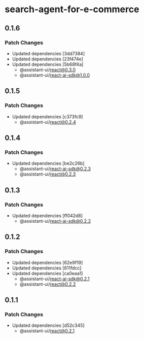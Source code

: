 # search-agent-for-e-commerce

## 0.1.6

### Patch Changes

- Updated dependencies [3dd7384]
- Updated dependencies [23f474e]
- Updated dependencies [5b68f4a]
  - @assistant-ui/react@0.3.0
  - @assistant-ui/react-ai-sdk@1.0.0

## 0.1.5

### Patch Changes

- Updated dependencies [c373fc9]
  - @assistant-ui/react@0.2.4

## 0.1.4

### Patch Changes

- Updated dependencies [be2c26b]
  - @assistant-ui/react-ai-sdk@0.2.3
  - @assistant-ui/react@0.2.3

## 0.1.3

### Patch Changes

- Updated dependencies [ff042d8]
  - @assistant-ui/react-ai-sdk@0.2.2

## 0.1.2

### Patch Changes

- Updated dependencies [62e9f19]
- Updated dependencies [611fdcc]
- Updated dependencies [ca0eaa1]
  - @assistant-ui/react-ai-sdk@0.2.1
  - @assistant-ui/react@0.2.2

## 0.1.1

### Patch Changes

- Updated dependencies [d52c345]
  - @assistant-ui/react@0.2.1
